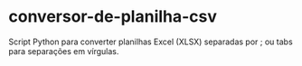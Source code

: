 # conversor-de-planilha-csv
Script Python para converter planilhas Excel (XLSX) separadas por ; ou tabs para separações em vírgulas.
